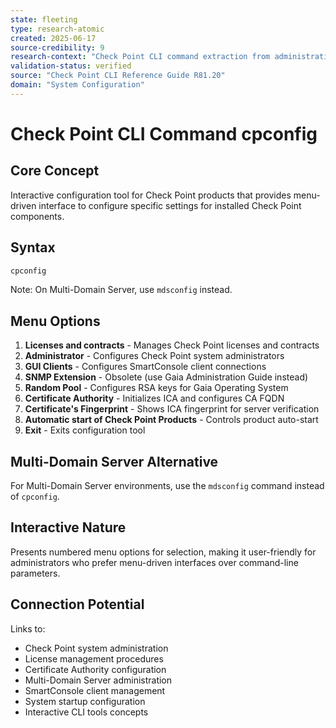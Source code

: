 ```yaml
---
state: fleeting
type: research-atomic
created: 2025-06-17
source-credibility: 9
research-context: "Check Point CLI command extraction from administrative foundation guide"
validation-status: verified
source: "Check Point CLI Reference Guide R81.20"
domain: "System Configuration"
---
```


# Check Point CLI Command cpconfig

## Core Concept

Interactive configuration tool for Check Point products that provides menu-driven interface to configure specific settings for installed Check Point components.

## Syntax

```bash
cpconfig
```

Note: On Multi-Domain Server, use `mdsconfig` instead.

## Menu Options

1. **Licenses and contracts** - Manages Check Point licenses and contracts
2. **Administrator** - Configures Check Point system administrators
3. **GUI Clients** - Configures SmartConsole client connections
4. **SNMP Extension** - Obsolete (use Gaia Administration Guide instead)
5. **Random Pool** - Configures RSA keys for Gaia Operating System
6. **Certificate Authority** - Initializes ICA and configures CA FQDN
7. **Certificate's Fingerprint** - Shows ICA fingerprint for server verification
8. **Automatic start of Check Point Products** - Controls product auto-start
9. **Exit** - Exits configuration tool

## Multi-Domain Server Alternative

For Multi-Domain Server environments, use the `mdsconfig` command instead of `cpconfig`.

## Interactive Nature

Presents numbered menu options for selection, making it user-friendly for administrators who prefer menu-driven interfaces over command-line parameters.

## Connection Potential

Links to:
- Check Point system administration
- License management procedures
- Certificate Authority configuration
- Multi-Domain Server administration
- SmartConsole client management
- System startup configuration
- Interactive CLI tools concepts